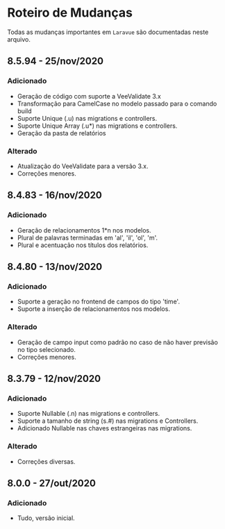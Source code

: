 # Roteiro de Mudanças

Todas as mudanças importantes  em `Laravue` são documentadas neste arquivo.

## 8.5.94 - 25/nov/2020
### Adicionado
- Geração de código com suporte a VeeValidate 3.x
- Transformação para CamelCase no modelo passado para o comando build
- Suporte Unique (.u) nas migrations e controllers.
- Suporte Unique Array (.u*) nas migrations e controllers.
- Geração da pasta de relatórios
### Alterado
- Atualização do VeeValidate para a versão 3.x.
- Correções menores.

## 8.4.83 - 16/nov/2020
### Adicionado
- Geração de relacionamentos 1*n nos modelos.
- Plural de palavras terminadas em 'al', 'il', 'ol', 'm'.
- Plural e acentuação nos títulos dos relatórios.

## 8.4.80 - 13/nov/2020
### Adicionado
- Suporte a geração no frontend de campos do tipo 'time'.
- Suporte a inserção de relacionamentos nos modelos.

### Alterado
- Geração de campo input como padrão no caso de não haver previsão no tipo selecionado.
- Correções menores.

## 8.3.79 - 12/nov/2020
### Adicionado
- Suporte Nullable (.n) nas migrations e controllers.
- Suporte a tamanho de string (s.#) nas migrations e Controllers.
- Adicionado Nullable nas chaves estrangeiras nas migrations.
### Alterado
- Correções diversas.

## 8.0.0 - 27/out/2020
### Adicionado
- Tudo, versão inicial.
